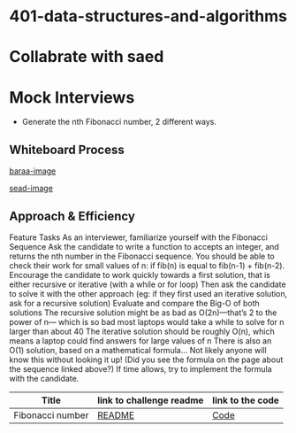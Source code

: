 # 401-data-structures-and-algorithms

# Collabrate with saed 
# Mock Interviews
<!-- Description of the challenge -->
* Generate the nth Fibonacci number, 2 different ways.


## Whiteboard Process
<!-- Embedded whiteboard image -->
[baraa-image](https://github.com/baraarami/401-data-structures-and-algorithms/blob/Fibonacci-number/challenges/challenge-4/bara'a.png)

[sead-image](https://github.com/SaedJabali/401-data-structures-and-algorithms/blob/main/challenges/challenge4/Collab,challenge.jpg)


## Approach & Efficiency
<!-- What approach did you take? Discuss Why. What is the Big O space/time for this approach? -->

Feature Tasks
As an interviewer, familiarize yourself with the Fibonacci Sequence
Ask the candidate to write a function to accepts an integer, and returns the nth number in the Fibonacci sequence.
You should be able to check their work for small values of n: if fib(n) is equal to fib(n-1) + fib(n-2).
Encourage the candidate to work quickly towards a first solution, that is either recursive or iterative (with a while or for loop)
Then ask the candidate to solve it with the other approach (eg: if they first used an iterative solution, ask for a recursive solution)
Evaluate and compare the Big-O of both solutions
The recursive solution might be as bad as O(2n)—that’s 2 to the power of n— which is so bad most laptops would take a while to solve for n larger than about 40
The iterative solution should be roughly O(n), which means a laptop could find answers for large values of n
There is also an O(1) solution, based on a mathematical formula… Not likely anyone will know this without looking it up! (Did you see the formula on the page about the sequence linked above?) If time allows, try to implement the formula with the candidate.



|Title | link to challenge readme | link to the code |
|------|--------------------------|------------------|
| Fibonacci number | [README](https://github.com/baraarami/401-data-structures-and-algorithms/blob/main/challenges/challenge-4/ReadMe.md) | [Code ](https://github.com/baraarami/401-data-structures-and-algorithms/blob/main/challenges/challenge-4/Main.java) |
